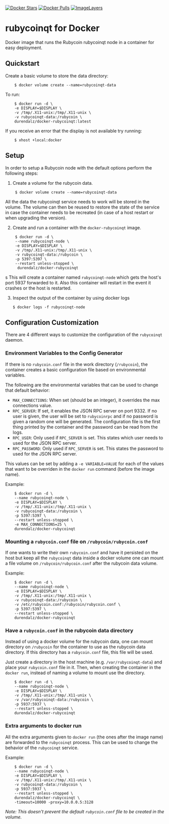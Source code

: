 [![Docker Stars](https://img.shields.io/docker/stars/durendalz/docker-rubycoinqt.svg)](https://hub.docker.com/r/durendalz/docker-rubycoinqt/)
[![Docker Pulls](https://img.shields.io/docker/pulls/durendalz/docker-rubycoinqt.svg)](https://hub.docker.com/r/durendalz/docker-rubycoinqt/)
[![ImageLayers](https://images.microbadger.com/badges/image/durendalz/docker-rubycoinqt.svg)](https://microbadger.com/images/durendalz/docker-rubycoinqt)

# rubycoinqt for Docker

Docker image that runs the Rubycoin rubycoinqt node in a container for easy deployment.

## Quickstart

Create a basic volume to store the data directory:

        $ docker volume create --name=rubycoinqt-data

To run:

        $ docker run -d \
        -e DISPLAY=$DISPLAY \
        -v /tmp/.X11-unix:/tmp/.X11-unix \
        -v rubycoinqt-data:/rubycoin \
        durendalz/docker-rubycoinqt:latest

If you receive an error that the display is not available try running:

        $ xhost +local:docker

## Setup
In order to setup a Rubycoin node with the default options perform the following steps:

1. Create a volume for the rubycoin data.

        $ docker volume create --name=rubycoinqt-data


All the data the rubycoinqt service needs to work will be stored in the volume.
The volume can then be reused to restore the state of the service in case the container needs to be recreated (in case of a host restart or when upgrading the version).

2. Create and run a container with the `docker-rubycoinqt` image.

        $ docker run -d \
        --name rubycoinqt-node \
        -e DISPLAY=$DISPLAY \
        -v /tmp/.X11-unix:/tmp/.X11-unix \
        -v rubycoinqt-data:/rubycoin \
        -p 5397:5397 \
        --restart unless-stopped \
         durendalz/docker-rubycoinqt
s
This will create a container named `rubycoinqt-node` which gets the host's port 5937 forwarded to it.
Also this container will restart in the event it crashes or the host is restarted.

3. Inspect the output of the container by using docker logs

       $ docker logs -f rubycoinqt-node


## Configuration Customization

There are 4 different ways to customize the configuration of the `rubycoinqt` daemon.

### Environment Variables to the Config Generator

If there is no `rubycoin.conf` file in the work directory (`/rubycoin`), the container creates a basic configuration file based on environmental variables.

The following are the environmental variables that can be used to change that default behavior:

- `MAX_CONNECTIONS`: When set (should be an integer), it overrides the max connections value.
- `RPC_SERVER`: If set, it enables the JSON RPC server on port 9332. If no user is given, the user will be set to `rubycoinrpc` and if no password is given a random one will be generated.
The configuration file is the first thing printed by the container and the password can be read from the logs.
- `RPC_USER`: Only used if `RPC_SERVER` is set. This states which user needs to used for the JSON RPC server.
- `RPC_PASSWORD`: Only used if `RPC_SERVER` is set. This states the password to used for the JSON RPC server.

This values can be set by adding a `-e VARIABLE=VALUE` for each of the values that want to be overriden in the `docker run` command (before the image name).

Example:

        $ docker run -d \
        --name rubycoinqt-node \
        -e DISPLAY=$DISPLAY \
        -v /tmp/.X11-unix:/tmp/.X11-unix \
        -v rubycoinqt-data:/rubycoin \
        -p 5397:5397 \
        --restart unless-stopped \
        -e MAX_CONNECTIONS=25 \
        durendalz/docker-rubycoinqt

### Mounting a `rubycoin.conf` file on `/rubycoin/rubycoin.conf`

If one wants to write their own `rubycoin.conf` and have it persisted on the host but keep all the
`rubycoinqt` data inside a docker volume one can mount a file volume on `/rubycoin/rubycoin.conf` after the rubycoin data volume.

Example:

        $ docker run -d \
        --name rubycoinqt-node \
        -e DISPLAY=$DISPLAY \
        -v /tmp/.X11-unix:/tmp/.X11-unix \
        -v rubycoinqt-data:/rubycoin \
        -v /etc/rubycoin.conf:/rubycoin/rubycoin.conf \
        -p 5397:5397 \
        --restart unless-stopped \
        durendalz/docker-rubycoinqt

### Have a `rubycoin.conf` in the rubycoin data directory

Instead of using a docker volume for the rubycoin data, one can mount directory on `/rubycoin` for the container to use as the rubycoin data directory.
If this directory has a `rubycoin.conf` file, this file will be used.

Just create a directory in the host machine (e.g. `/var/rubycoinqt-data`) and place your `rubycoin.conf` file in it.
Then, when creating the container in the `docker run`, instead of naming a volume to mount use the directory.

        $ docker run -d \
        --name rubycoinqt-node \
        -e DISPLAY=$DISPLAY \
        -v /tmp/.X11-unix:/tmp/.X11-unix \
        -v /var/rubycoinqt-data:/rubycoin \
        -p 5937:5937 \
        --restart unless-stopped \
        durendalz/docker-rubycoinqt

### Extra arguments to docker run

All the extra arguments given to `docker run` (the ones after the image name) are forwarded to the `rubycoinqt` process.
This can be used to change the behavior of the `rubycoinqt` service.

Example:

        $ docker run -d \
        --name rubycoinqt-node \
        -e DISPLAY=$DISPLAY \
        -v /tmp/.X11-unix:/tmp/.X11-unix \
        -v rubycoinqt-data:/rubycoin \
        -p 5937:5937 \
        --restart unless-stopped \
        durendalz/docker-rubycoinqt \
        -timeout=10000 -proxy=10.0.0.5:3128

_Note: This doesn't prevent the default `rubycoin.conf` file to be created in the volume._
